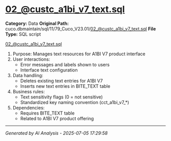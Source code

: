 # 02_@custc_a1bi_v7_text.sql

**Category:** Data
**Original Path:** cuco.dbmaintain/sql/11/79_Cuco_V23.01/02_@custc_a1bi_v7_text.sql
**File Type:** SQL script

02_@custc_a1bi_v7_text.sql
1. Purpose: Manages text resources for A1BI V7 product interface
2. User interactions:
   - Error messages and labels shown to users
   - Interface text configuration
3. Data handling:
   - Deletes existing text entries for A1BI V7
   - Inserts new text entries in BITE_TEXT table
4. Business rules:
   - Text sensitivity flags (0 = not sensitive)
   - Standardized key naming convention (cct_a1bi_v7_*)
5. Dependencies:
   - Requires BITE_TEXT table
   - Related to A1BI V7 product offering

---
*Generated by AI Analysis - 2025-07-05 17:29:58*
